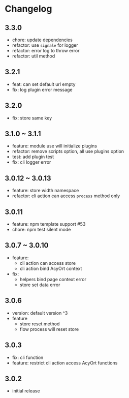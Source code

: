 # Changelog

## 3.3.0

- chore: update dependencies
- refactor: use `signale` for logger
- refactor: error log to throw error
- refactor: util method

## 3.2.1

- feat: can set default url empty
- fix: log plugin error message

## 3.2.0

- fix: store same key

## 3.1.0 ~ 3.1.1

- feature: module use will initialize plugins
- refactor: remove scripts option, all use plugins option
- test: add plugin test
- fix: cli logger error

## 3.0.12 ~ 3.0.13

- feature: store width namespace
- refactor: cli action can access `process` method only

## 3.0.11

- feature: npm template support #53
- chore: npm test silent mode

## 3.0.7 ~ 3.0.10

- feature:
  * cli action can access store
  * cli action bind AcyOrt context
- fix:
  * helpers bind page context error
  * store set data error

## 3.0.6

- version: default version ^3
- feature
  * store reset method
  * flow process will reset store

## 3.0.3

- fix: cli function
- feature: restrict cli action access AcyOrt functions

## 3.0.2

- initial release
